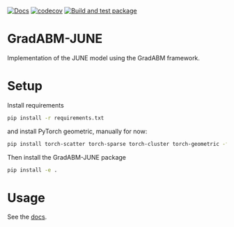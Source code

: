 [![Docs](https://github.com/arnauqb/GradABM-JUNE/actions/workflows/docs.yml/badge.svg)](https://github.com/arnauqb/GradABM-JUNE/actions/workflows/docs.yml)
[![codecov](https://codecov.io/gh/largeagentcollider/torch_june/branch/main/graph/badge.svg?token=ddIEG0Eest)](https://codecov.io/gh/largeagentcollider/torch_june)
[![Build and test package](https://github.com/arnauqb/GradABM-JUNE/actions/workflows/ci.yml/badge.svg)](https://github.com/arnauqb/GradABM-JUNE/actions/workflows/ci.yml)

# GradABM-JUNE
Implementation of the JUNE model using the GradABM framework.

# Setup 

Install requirements

```bash
pip install -r requirements.txt
```

and install PyTorch geometric, manually for now:

```bash
pip install torch-scatter torch-sparse torch-cluster torch-geometric -f https://data.pyg.org/whl/torch-1.13.0+cpu.html
```

Then install the GradABM-JUNE package

```bash
pip install -e .
```


# Usage

See the [docs](https://arnauqb.github.io/GradABM-JUNE/).
